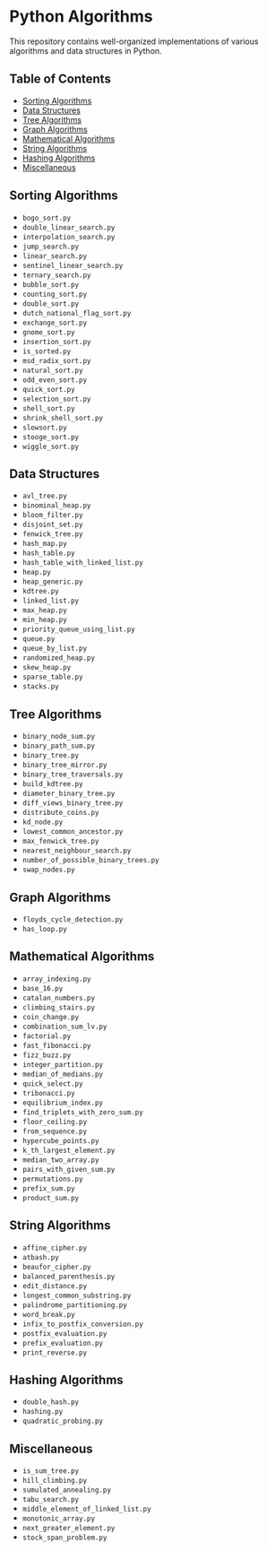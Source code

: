 # Python Algorithms

This repository contains well-organized implementations of various algorithms and data structures in Python.

## Table of Contents

-   [Sorting Algorithms](#sorting-algorithms)
-   [Data Structures](#data-structures)
-   [Tree Algorithms](#tree-algorithms)
-   [Graph Algorithms](#graph-algorithms)
-   [Mathematical Algorithms](#mathematical-algorithms)
-   [String Algorithms](#string-algorithms)
-   [Hashing Algorithms](#hashing-algorithms)
-   [Miscellaneous](#miscellaneous)

## Sorting Algorithms

-   `bogo_sort.py`
-   `double_linear_search.py`
-   `interpolation_search.py`
-   `jump_search.py`
-   `linear_search.py`
-   `sentinel_linear_search.py`
-   `ternary_search.py`
-   `bubble_sort.py`
-   `counting_sort.py`
-   `double_sort.py`
-   `dutch_national_flag_sort.py`
-   `exchange_sort.py`
-   `gnome_sort.py`
-   `insertion_sort.py`
-   `is_sorted.py`
-   `msd_radix_sort.py`
-   `natural_sort.py`
-   `odd_even_sort.py`
-   `quick_sort.py`
-   `selection_sort.py`
-   `shell_sort.py`
-   `shrink_shell_sort.py`
-   `slowsort.py`
-   `stooge_sort.py`
-   `wiggle_sort.py`

## Data Structures

-   `avl_tree.py`
-   `binominal_heap.py`
-   `bloom_filter.py`
-   `disjoint_set.py`
-   `fenwick_tree.py`
-   `hash_map.py`
-   `hash_table.py`
-   `hash_table_with_linked_list.py`
-   `heap.py`
-   `heap_generic.py`
-   `kdtree.py`
-   `linked_list.py`
-   `max_heap.py`
-   `min_heap.py`
-   `priority_queue_using_list.py`
-   `queue.py`
-   `queue_by_list.py`
-   `randomized_heap.py`
-   `skew_heap.py`
-   `sparse_table.py`
-   `stacks.py`

## Tree Algorithms

-   `binary_node_sum.py`
-   `binary_path_sum.py`
-   `binary_tree.py`
-   `binary_tree_mirror.py`
-   `binary_tree_traversals.py`
-   `build_kdtree.py`
-   `diameter_binary_tree.py`
-   `diff_views_binary_tree.py`
-   `distribute_coins.py`
-   `kd_node.py`
-   `lowest_common_ancestor.py`
-   `max_fenwick_tree.py`
-   `nearest_neighbour_search.py`
-   `number_of_possible_binary_trees.py`
-   `swap_nodes.py`

## Graph Algorithms

-   `floyds_cycle_detection.py`
-   `has_loop.py`

## Mathematical Algorithms

-   `array_indexing.py`
-   `base_16.py`
-   `catalan_numbers.py`
-   `climbing_stairs.py`
-   `coin_change.py`
-   `combination_sum_lv.py`
-   `factorial.py`
-   `fast_fibonacci.py`
-   `fizz_buzz.py`
-   `integer_partition.py`
-   `median_of_medians.py`
-   `quick_select.py`
-   `tribonacci.py`
-   `equilibrium_index.py`
-   `find_triplets_with_zero_sum.py`
-   `floor_ceiling.py`
-   `from_sequence.py`
-   `hypercube_points.py`
-   `k_th_largest_element.py`
-   `median_two_array.py`
-   `pairs_with_given_sum.py`
-   `permutations.py`
-   `prefix_sum.py`
-   `product_sum.py`

## String Algorithms

-   `affine_cipher.py`
-   `atbash.py`
-   `beaufor_cipher.py`
-   `balanced_parenthesis.py`
-   `edit_distance.py`
-   `longest_common_substring.py`
-   `palindrome_partitioning.py`
-   `word_break.py`
-   `infix_to_postfix_conversion.py`
-   `postfix_evaluation.py`
-   `prefix_evaluation.py`
-   `print_reverse.py`

## Hashing Algorithms

-   `double_hash.py`
-   `hashing.py`
-   `quadratic_probing.py`

## Miscellaneous

-   `is_sum_tree.py`
-   `hill_climbing.py`
-   `sumulated_annealing.py`
-   `tabu_search.py`
-   `middle_element_of_linked_list.py`
-   `monotonic_array.py`
-   `next_greater_element.py`
-   `stock_span_problem.py`
